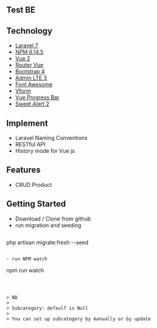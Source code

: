 ## Test BE


## Technology

- [Laravel 7](https://laravel.com/)
- [NPM 6.14.5](https://www.npmjs.com/)
- [Vue 2](https://vuejs.org/)
- [Router Vue](https://router.vuejs.org/)
- [Bootstrap 4](https://getbootstrap.com/)
- [Admin LTE 3](https://adminlte.io/)
- [Font Awesome](https://fontawesome.com/)
- [Vform](https://github.com/cretueusebiu/vform)
- [Vue Progress Bar](http://hilongjw.github.io/vue-progressbar/)
- [Sweet Alert 2](https://sweetalert2.github.io/)






## Implement
- Laravel Naming Conventions
- RESTful API
- History mode for Vue js





## Features
- CRUD Product





## Getting Started
- Download / Clone from github
- run migration and seeding
  ```
php artisan migrate:fresh --seed
  ```

- run NPM watch

  ```
  npm run watch
  ```



> NB
>
> Subcategory: defaulf is Null
>
> You can set up subcategory by manually or by update
